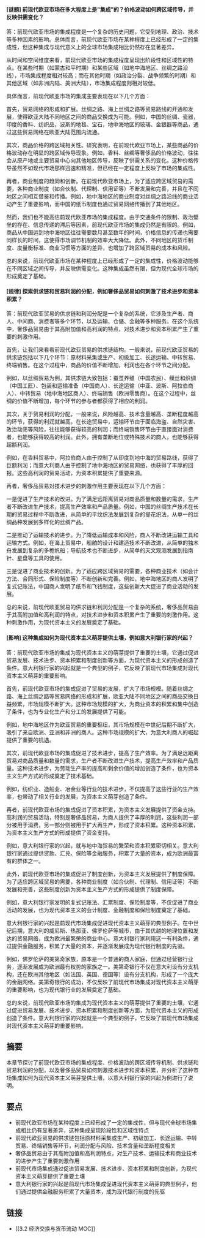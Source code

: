 #### [谜题] 前现代欧亚市场在多大程度上是“集成”的？价格波动如何跨区域传导，并反映供需变化？
答：前现代欧亚市场的集成程度是一个复杂的历史问题，它受到地理、政治、技术等多种因素的影响。总体而言，前现代欧亚市场在某种程度上已经形成了一定的集成性，但这种集成与现代意义上的全球市场集成相比仍然存在显著差异。

从时间和空间维度来看，前现代欧亚市场的集成程度呈现出阶段性和区域性的特点。在某些时期（如蒙古和平时期）和某些区域（如地中海地区、丝绸之路沿线），市场集成程度相对较高；而在其他时期（如政治分裂、战争频繁的时期）和其他区域（如非洲内陆、美洲大陆），市场集成程度则相对较低。

具体而言，前现代欧亚市场的集成主要表现在以下几个方面：

首先，贸易网络的形成和扩展。丝绸之路、海上丝绸之路等贸易路线的开通和发展，使得欧亚大陆不同地区之间的商品交换成为可能。例如，中国的丝绸、瓷器，印度的香料、纺织品，波斯的地毯、宝石，地中海地区的玻璃、金银器等商品，通过这些贸易网络在欧亚大陆范围内流通。

其次，商品价格的跨区域相关性。研究表明，在前现代欧亚市场上，某些商品的价格波动存在明显的跨区域传导现象。例如，香料、丝绸等奢侈品的价格波动，往往会从原产地或主要贸易中心向其他地区传导，反映了供需关系的变化。这种价格传导虽然不如现代市场那样迅速和精准，但已经在一定程度上反映了市场的集成性。

再者，商业制度的趋同和创新。在前现代欧亚市场上，为了适应跨区域贸易的需要，各种商业制度（如合伙制、代理制、信用证等）不断发展和完善，并且在不同地区之间相互借鉴和传播。例如，地中海地区的商业制度对丝绸之路沿线的商业活动产生了重要影响，而中国的纸币制度也通过贸易网络传播到了其他地区。

然而，我们也不能高估前现代欧亚市场的集成程度。由于交通条件的限制、政治壁垒的存在、信息传递的滞后等因素，前现代欧亚市场的集成仍然是有限的。例如，商品从中国运到地中海地区往往需要数月甚至数年的时间，价格信息的传递也需要同样长的时间，这使得市场调节机制的效率大大降低。此外，不同地区的货币制度、度量衡标准、商业习惯等方面的差异，也增加了跨区域贸易的成本和风险。

总的来说，前现代欧亚市场在某种程度上已经形成了一定的集成性，价格波动能够在不同区域之间传导，并反映供需变化。这种集成虽然有限，但为现代全球市场的形成奠定了基础。

#### [规律] 探索供求链和贸易利润的分配，例如奢侈品贸易如何刺激了技术进步和资本积累？
答：前现代欧亚贸易的供求链和利润分配是一个复杂的系统，它涉及生产者、商人、中间商、消费者等多个环节，以及运输、仓储、金融等多种服务。在这个系统中，奢侈品贸易由于其高附加值和高利润的特点，对技术进步和资本积累产生了重要的刺激作用。

首先，让我们来看看前现代欧亚贸易的供求链结构。一般来说，前现代欧亚贸易的供求链包括以下几个环节：原材料采集或生产、初级加工、长途运输、中转贸易、终端销售。在这个过程中，商品的价值不断增加，利润也在各个环节之间分配。

例如，以丝绸贸易为例，其供求链大致包括：蚕茧养殖（中国农民）、缫丝和织绸（中国工匠）、包装和运输准备（中国商人）、长途运输（中亚、波斯、阿拉伯商人）、中转贸易（地中海地区商人）、终端销售（欧洲零售商）。在这个过程中，丝绸的价值不断增加，每个环节的参与者都获得了相应的利润。

其次，关于贸易利润的分配，一般来说，风险越高、技术含量越高、垄断程度越高的环节，获得的利润就越高。在长途贸易中，运输环节由于面临海盗、自然灾害、政治动荡等风险，往往能够获得较高的利润；而终端销售环节由于直接面对消费者，也能够获得较高的利润。此外，拥有垄断地位或特殊技术的商人，也能够获得超额利润。

例如，在香料贸易中，阿拉伯商人由于控制了从印度到地中海的贸易路线，获得了巨额利润；而意大利商人由于控制了地中海地区的贸易网络，也获得了丰厚的回报。这些高利润的贸易活动，为资本积累提供了重要来源。

再者，奢侈品贸易对技术进步的刺激作用主要表现在以下几个方面：

一是促进了生产技术的改进。为了满足远距离贸易对商品质量和数量的需求，生产者不断改进生产技术，提高生产效率和产品质量。例如，中国的丝绸生产技术在长期的贸易过程中不断改进，从简单的平纹织法发展到复杂的提花织法，从单一的丝绸品种发展到多样化的丝绸产品。

二是推动了运输技术的进步。为了降低运输成本和风险，商人不断改进运输工具和运输方式。例如，在海上贸易中，船舶的设计和建造技术不断改进，从简单的独木舟发展到复杂的多桅帆船；导航技术也不断进步，从简单的天文观测发展到指南针、星盘等工具的使用。

三是促进了商业技术的创新。为了适应跨区域贸易的需要，各种商业技术（如会计方法、合同形式、保险制度等）不断创新和完善。例如，地中海地区的商人发明了复式记账法，中国商人发明了纸币和飞钱制度，这些创新大大促进了商业活动的发展。

总的来说，前现代欧亚贸易的供求链和利润分配是一个复杂的系统，奢侈品贸易由于其高附加值和高利润的特点，对技术进步和资本积累产生了重要的刺激作用。这种刺激作用，为现代资本主义的发展奠定了基础。

#### [影响] 这种集成如何为现代资本主义萌芽提供土壤，例如意大利银行家的兴起？
答：前现代欧亚市场的集成为现代资本主义的萌芽提供了重要的土壤，它通过促进贸易发展、技术进步、资本积累和制度创新等方面，为现代资本主义的形成创造了条件。意大利银行家的兴起就是一个典型的例子，它反映了前现代市场集成对现代资本主义萌芽的重要影响。

首先，前现代欧亚市场的集成促进了贸易的发展，扩大了市场规模。随着丝绸之路、海上丝绸之路等贸易网络的形成和扩展，欧亚大陆不同地区之间的商品交换日益频繁，市场规模不断扩大。这种市场规模的扩大，为商业资本的积累和集中创造了条件，也为专业化生产和分工的发展提供了可能。

例如，地中海地区作为欧亚贸易的重要枢纽，其市场规模在中世纪后期不断扩大，吸引了来自欧洲、亚洲和非洲的商人。这种市场规模的扩大，为意大利商人的崛起提供了重要的机遇。

其次，前现代欧亚市场的集成促进了技术进步，提高了生产效率。为了满足远距离贸易对商品质量和数量的需求，生产者不断改进生产技术，提高生产效率和产品质量。这种技术进步，为劳动生产率的提高和剩余价值的增加创造了条件，也为资本主义生产方式的形成奠定了技术基础。

例如，纺织业、造船业、冶金业等行业的技术进步，不仅提高了这些行业的生产效率，也带动了相关行业的发展，为资本主义萌芽创造了条件。

再者，前现代欧亚市场的集成促进了资本积累，为资本主义发展提供了资金支持。高利润的贸易活动，特别是奢侈品贸易，为商人提供了丰厚的利润，这些利润一部分被用于消费，另一部分则被用于扩大再生产，形成了资本积累。这种资本积累，为资本主义生产方式的形成提供了资金支持。

例如，意大利银行家的兴起，就与地中海贸易的繁荣和资本积累密切相关。意大利银行家通过提供贷款、汇兑、保险等金融服务，积累了大量的资本，成为欧洲最富有的群体之一。

此外，前现代欧亚市场的集成促进了制度创新，为资本主义发展提供了制度保障。为了适应跨区域贸易的需要，各种商业制度（如合伙制、代理制、信用证等）不断发展和完善，这些制度创新为资本主义生产方式的形成提供了制度保障。

例如，意大利银行家发明的复式记账法、汇票制度、保险制度等，不仅促进了商业活动的发展，也为现代资本主义的会计制度、金融制度和保险制度奠定了基础。

意大利银行家的兴起是前现代市场集成促进现代资本主义萌芽的典型例子。在中世纪后期，意大利的威尼斯、热那亚、佛罗伦萨等城市，由于其优越的地理位置和发达的贸易网络，成为欧洲最繁荣的商业中心。意大利银行家利用这一有利条件，通过提供金融服务，积累了大量的资本，并逐渐发展成为现代银行制度的先驱。

例如，佛罗伦萨的美第奇家族，原本是一个普通的商人家庭，但通过经营银行业务，逐渐发展成为欧洲最有权势的家族之一。美第奇银行不仅在意大利设有分支机构，还在欧洲其他地区（如法国、英国、德国等）设有分支机构，形成了一个庞大的金融网络。美第奇银行的成功，不仅反映了前现代市场集成对现代资本主义萌芽的重要影响，也为现代银行业的发展奠定了基础。

总的来说，前现代欧亚市场的集成为现代资本主义的萌芽提供了重要的土壤，它通过促进贸易发展、技术进步、资本积累和制度创新等方面，为现代资本主义的形成创造了条件。意大利银行家的兴起就是一个典型的例子，它反映了前现代市场集成对现代资本主义萌芽的重要影响。

## 摘要

本章节探讨了前现代欧亚市场的集成程度、价格波动的跨区域传导机制、供求链和贸易利润的分配，以及奢侈品贸易如何刺激技术进步和资本积累，并分析了这种市场集成如何为现代资本主义萌芽提供土壤，以意大利银行家的兴起为例进行了说明。

## 要点

- 前现代欧亚市场在某种程度上已经形成了一定的集成性，但与现代全球市场集成相比仍有显著差异，这种集成呈现阶段性和区域性特点
- 前现代欧亚贸易的供求链包括原材料采集或生产、初级加工、长途运输、中转贸易、终端销售等环节，利润分配与风险、技术含量和垄断程度相关
- 奢侈品贸易由于其高附加值和高利润特点，对生产技术、运输技术和商业技术的进步产生了重要刺激作用
- 前现代市场集成通过促进贸易发展、技术进步、资本积累和制度创新，为现代资本主义萌芽提供了重要土壤
- 意大利银行家的兴起是前现代市场集成促进现代资本主义萌芽的典型例子，他们通过提供金融服务积累了大量资本，成为现代银行制度的先驱

## 链接

- [[3.2 经济交换与货币流动 MOC]]
